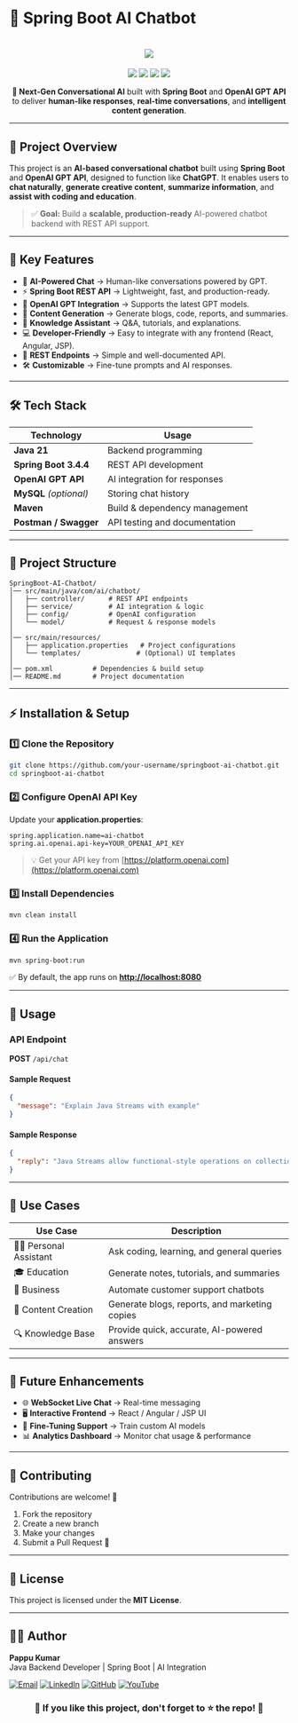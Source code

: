 # 🤖 Spring Boot AI Chatbot

<h1 align="center">
  <img src="https://readme-typing-svg.herokuapp.com?font=Roboto+Slab&size=35&color=00C9FF&center=true&vCenter=true&width=800&lines=🤖+Spring+Boot+AI+Chatbot;💬+ChatGPT-like+Conversational+AI;🚀+Built+with+Spring+Boot+%26+OpenAI" />
</h1>

<p align="center">
  <img src="https://img.shields.io/badge/Java-21-blue?style=for-the-badge&logo=java" />
  <img src="https://img.shields.io/badge/Spring_Boot-3.4.4-brightgreen?style=for-the-badge&logo=springboot" />
  <img src="https://img.shields.io/badge/OpenAI-GPT-orange?style=for-the-badge&logo=openai" />
  <img src="https://img.shields.io/badge/Backend-REST_API-yellow?style=for-the-badge" />
</p>

<p align="center">
  <b>🚀 Next-Gen Conversational AI</b> built with <b>Spring Boot</b> and <b>OpenAI GPT API</b>  
  to deliver <b>human-like responses</b>, <b>real-time conversations</b>, and <b>intelligent content generation</b>.
</p>

---

## 🧠 **Project Overview**

This project is an **AI-based conversational chatbot** built using **Spring Boot** and **OpenAI GPT API**, designed to function like **ChatGPT**.
It enables users to **chat naturally**, **generate creative content**, **summarize information**, and **assist with coding and education**.

> ✅ **Goal:** Build a **scalable, production-ready** AI-powered chatbot backend with REST API support.

---

## 🎯 **Key Features**

* 🤖 **AI-Powered Chat** → Human-like conversations powered by GPT.
* ⚡ **Spring Boot REST API** → Lightweight, fast, and production-ready.
* 🔗 **OpenAI GPT Integration** → Supports the latest GPT models.
* 📝 **Content Generation** → Generate blogs, code, reports, and summaries.
* 🧠 **Knowledge Assistant** → Q\&A, tutorials, and explanations.
* 💻 **Developer-Friendly** → Easy to integrate with any frontend (React, Angular, JSP).
* 📡 **REST Endpoints** → Simple and well-documented API.
* 🛠️ **Customizable** → Fine-tune prompts and AI responses.

---

## 🛠️ **Tech Stack**

| **Technology**         | **Usage**                     |
| ---------------------- | ----------------------------- |
| **Java 21**            | Backend programming           |
| **Spring Boot 3.4.4**  | REST API development          |
| **OpenAI GPT API**     | AI integration for responses  |
| **MySQL** *(optional)* | Storing chat history          |
| **Maven**              | Build & dependency management |
| **Postman / Swagger**  | API testing and documentation |

---

## 📂 **Project Structure**

```
SpringBoot-AI-Chatbot/
│── src/main/java/com/ai/chatbot/
│   ├── controller/      # REST API endpoints
│   ├── service/         # AI integration & logic
│   ├── config/          # OpenAI configuration
│   └── model/           # Request & response models
│
│── src/main/resources/
│   ├── application.properties   # Project configurations
│   └── templates/              # (Optional) UI templates
│
│── pom.xml          # Dependencies & build setup
│── README.md        # Project documentation
```

---

## ⚡ **Installation & Setup**

### **1️⃣ Clone the Repository**

```bash
git clone https://github.com/your-username/springboot-ai-chatbot.git
cd springboot-ai-chatbot
```

### **2️⃣ Configure OpenAI API Key**

Update your **application.properties**:

```properties
spring.application.name=ai-chatbot
spring.ai.openai.api-key=YOUR_OPENAI_API_KEY
```

> 💡 Get your API key from [https://platform.openai.com](https://platform.openai.com)

### **3️⃣ Install Dependencies**

```bash
mvn clean install
```

### **4️⃣ Run the Application**

```bash
mvn spring-boot:run
```

✅ By default, the app runs on **[http://localhost:8080](http://localhost:8080)**

---

## 🚀 **Usage**

### **API Endpoint**

**POST** `/api/chat`

#### **Sample Request**

```json
{
  "message": "Explain Java Streams with example"
}
```

#### **Sample Response**

```json
{
  "reply": "Java Streams allow functional-style operations on collections..."
}
```

---

## 📌 **Use Cases**

| **Use Case**             | **Description**                               |
| ------------------------ | --------------------------------------------- |
| 🧑‍💻 Personal Assistant | Ask coding, learning, and general queries     |
| 🎓 Education             | Generate notes, tutorials, and summaries      |
| 💼 Business              | Automate customer support chatbots            |
| 📰 Content Creation      | Generate blogs, reports, and marketing copies |
| 🔍 Knowledge Base        | Provide quick, accurate, AI-powered answers   |

---

## 🧩 **Future Enhancements**

* 🌐 **WebSocket Live Chat** → Real-time messaging
* 🖥️ **Interactive Frontend** → React / Angular / JSP UI
* 🧠 **Fine-Tuning Support** → Train custom AI models
* 📊 **Analytics Dashboard** → Monitor chat usage & performance

---

## 🤝 **Contributing**

Contributions are welcome! 🎉

1. Fork the repository
2. Create a new branch
3. Make your changes
4. Submit a Pull Request 🚀

---

## 📜 **License**

This project is licensed under the **MIT License**.

---


## 👨‍💻 **Author**

**Pappu Kumar**  
Java Backend Developer | Spring Boot | AI Integration  

[![Email](https://img.shields.io/badge/Email-tpgcoder%40gmail.com-red?style=for-the-badge&logo=gmail)](mailto:tpgcoder@gmail.com)
[![LinkedIn](https://img.shields.io/badge/LinkedIn-Profile-blue?style=for-the-badge&logo=linkedin)](https://www.linkedin.com/in/pappukumar35)
[![GitHub](https://img.shields.io/badge/GitHub-Profile-black?style=for-the-badge&logo=github)](https://github.com/pappukumar35)
[![YouTube](https://img.shields.io/badge/YouTube-Channel-FF0000?style=for-the-badge&logo=youtube)](https://www.youtube.com/channel/UCjv_9nWy8fNZ8KwGzQH8SKw)

<h3 align="center">🌟 If you like this project, don't forget to ⭐ the repo! 🌟</h3>

